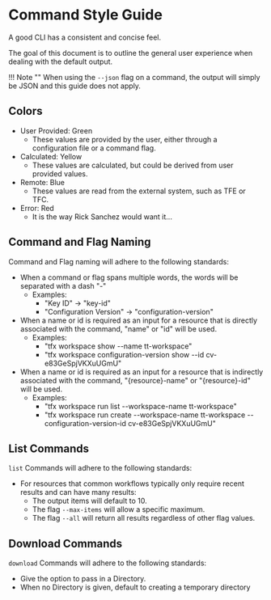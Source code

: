 # Command Style Guide

A good CLI has a consistent and concise feel.

The goal of this document is to outline the general user experience when dealing with the default output. 

!!! Note ""
  When using the `--json` flag on a command, the output will simply be JSON and this guide does not apply.

## Colors

- User Provided: Green
  - These values are provided by the user, either through a configuration file or a command flag.
- Calculated: Yellow
  - These values are calculated, but could be derived from user provided values.
- Remote: Blue
  - These values are read from the external system, such as TFE or TFC.
- Error: Red
  - It is the way Rick Sanchez would want it...

## Command and Flag Naming

Command and Flag naming will adhere to the following standards:

- When a command or flag spans multiple words, the words will be separated with a dash "-"
  - Examples:
    - "Key ID" -> "key-id"
    - "Configuration Version" -> "configuration-version"
- When a name or id is required as an input for a resource that is directly associated with the command, "name" or "id" will be used.
  - Examples:
    - "tfx workspace show --name tt-workspace"
    - "tfx workspace configuration-version show --id cv-e83GeSpjVKXuUGmU"
- When a name or id is required as an input for a resource that is indirectly associated with the command, "{resource}-name" or "{resource}-id" will be used.
  - Examples:
    - "tfx workspace run list --workspace-name tt-workspace"
    - "tfx workspace run create --workspace-name tt-workspace --configuration-version-id cv-e83GeSpjVKXuUGmU"

## List Commands

`list` Commands will adhere to the following standards:

- For resources that common workflows typically only require recent results and can have many results:
  - The output items will default to 10.
  - The flag `--max-items` will allow a specific maximum.
  - The flag `--all` will return all results regardless of other flag values.

## Download Commands

`download` Commands will adhere to the following standards:

- Give the option to pass in a Directory.
- When no Directory is given, default to creating a temporary directory